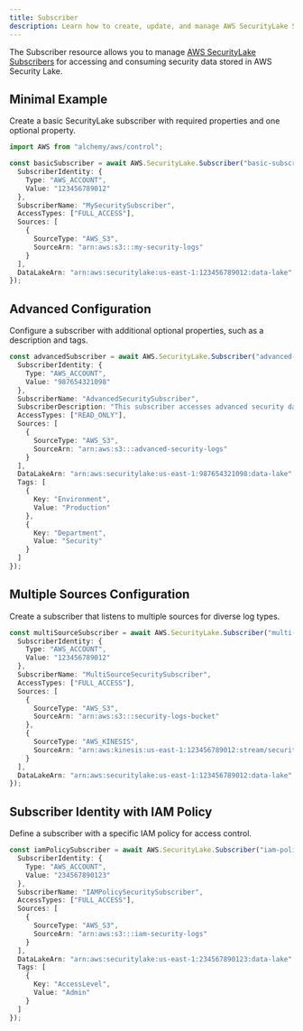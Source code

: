 ```yaml
---
title: Subscriber
description: Learn how to create, update, and manage AWS SecurityLake Subscribers using Alchemy Cloud Control.
---
```



The Subscriber resource allows you to manage [AWS SecurityLake Subscribers](https://docs.aws.amazon.com/securitylake/latest/userguide/) for accessing and consuming security data stored in AWS Security Lake.

## Minimal Example

Create a basic SecurityLake subscriber with required properties and one optional property.

```ts
import AWS from "alchemy/aws/control";

const basicSubscriber = await AWS.SecurityLake.Subscriber("basic-subscriber", {
  SubscriberIdentity: {
    Type: "AWS_ACCOUNT",
    Value: "123456789012"
  },
  SubscriberName: "MySecuritySubscriber",
  AccessTypes: ["FULL_ACCESS"],
  Sources: [
    {
      SourceType: "AWS_S3",
      SourceArn: "arn:aws:s3:::my-security-logs"
    }
  ],
  DataLakeArn: "arn:aws:securitylake:us-east-1:123456789012:data-lake"
});
```

## Advanced Configuration

Configure a subscriber with additional optional properties, such as a description and tags.

```ts
const advancedSubscriber = await AWS.SecurityLake.Subscriber("advanced-subscriber", {
  SubscriberIdentity: {
    Type: "AWS_ACCOUNT",
    Value: "987654321098"
  },
  SubscriberName: "AdvancedSecuritySubscriber",
  SubscriberDescription: "This subscriber accesses advanced security data.",
  AccessTypes: ["READ_ONLY"],
  Sources: [
    {
      SourceType: "AWS_S3",
      SourceArn: "arn:aws:s3:::advanced-security-logs"
    }
  ],
  DataLakeArn: "arn:aws:securitylake:us-east-1:987654321098:data-lake",
  Tags: [
    {
      Key: "Environment",
      Value: "Production"
    },
    {
      Key: "Department",
      Value: "Security"
    }
  ]
});
```

## Multiple Sources Configuration

Create a subscriber that listens to multiple sources for diverse log types.

```ts
const multiSourceSubscriber = await AWS.SecurityLake.Subscriber("multi-source-subscriber", {
  SubscriberIdentity: {
    Type: "AWS_ACCOUNT",
    Value: "123456789012"
  },
  SubscriberName: "MultiSourceSecuritySubscriber",
  AccessTypes: ["FULL_ACCESS"],
  Sources: [
    {
      SourceType: "AWS_S3",
      SourceArn: "arn:aws:s3:::security-logs-bucket"
    },
    {
      SourceType: "AWS_KINESIS",
      SourceArn: "arn:aws:kinesis:us-east-1:123456789012:stream/security-logs-stream"
    }
  ],
  DataLakeArn: "arn:aws:securitylake:us-east-1:123456789012:data-lake"
});
```

## Subscriber Identity with IAM Policy

Define a subscriber with a specific IAM policy for access control.

```ts
const iamPolicySubscriber = await AWS.SecurityLake.Subscriber("iam-policy-subscriber", {
  SubscriberIdentity: {
    Type: "AWS_ACCOUNT",
    Value: "234567890123"
  },
  SubscriberName: "IAMPolicySecuritySubscriber",
  AccessTypes: ["FULL_ACCESS"],
  Sources: [
    {
      SourceType: "AWS_S3",
      SourceArn: "arn:aws:s3:::iam-security-logs"
    }
  ],
  DataLakeArn: "arn:aws:securitylake:us-east-1:234567890123:data-lake",
  Tags: [
    {
      Key: "AccessLevel",
      Value: "Admin"
    }
  ]
});
```
